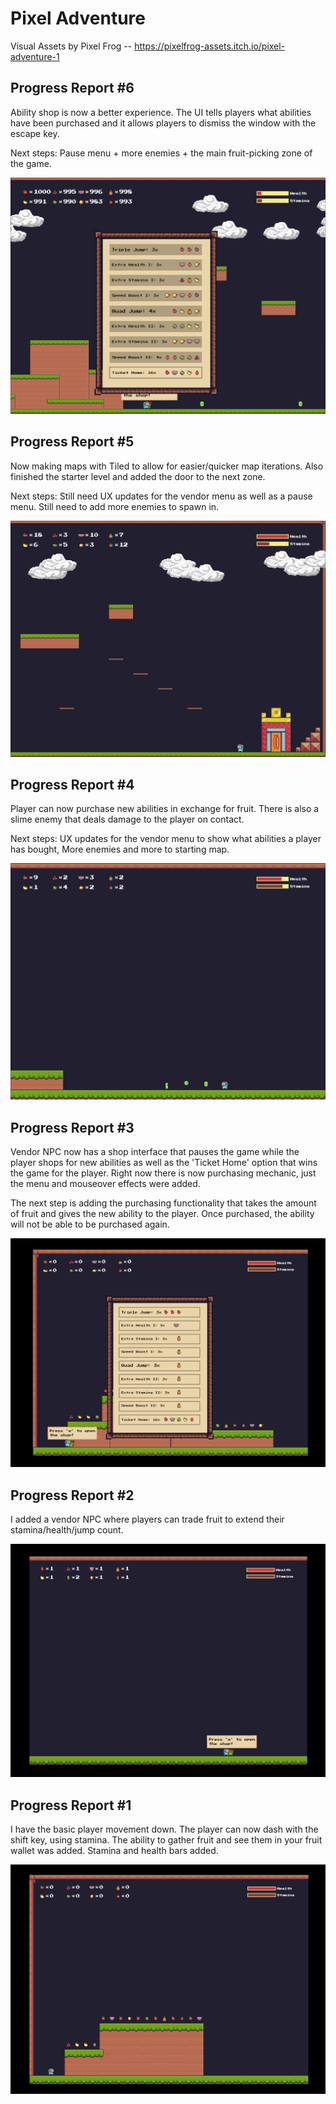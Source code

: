 # Pixel Adventure

Visual Assets by Pixel Frog -- https://pixelfrog-assets.itch.io/pixel-adventure-1


## Progress Report #6

Ability shop is now a better experience. The UI tells players what abilities have been purchased and it allows players to dismiss the window with the escape key.

Next steps: Pause menu + more enemies + the main fruit-picking zone of the game.

![Sixth Screenshot](/pics/sixth-screenshot.png)


## Progress Report #5

Now making maps with Tiled to allow for easier/quicker map iterations. Also finished the starter level and added the door to the next zone.

Next steps: Still need UX updates for the vendor menu as well as a pause menu. Still need to add more enemies to spawn in.

![Fifth Screenshot](/pics/fifth-screenshot.png)


## Progress Report #4

Player can now purchase new abilities in exchange for fruit. There is also a slime enemy that deals damage to the player on contact.

Next steps: UX updates for the vendor menu to show what abilities a player has bought, More enemies and more to starting map.

![Fourth Screenshot](/pics/fourth-screenshot.png)


## Progress Report #3

Vendor NPC now has a shop interface that pauses the game while the player shops for new abilities as well as the 'Ticket Home' option that wins the game for the player.
Right now there is now purchasing mechanic, just the menu and mouseover effects were added.

The next step is adding the purchasing functionality that takes the amount of fruit and gives the new ability to the player. Once purchased, the ability will not be able to be purchased again.

![Third Screenshot](/pics/third-screenshot.png)


## Progress Report #2

I added a vendor NPC where players can trade fruit to extend their stamina/health/jump count.

![Second Screenshot](/pics/second-screenshot.png)

## Progress Report #1

I have the basic player movement down.
The player can now dash with the shift key, using stamina.
The ability to gather fruit and see them in your fruit wallet was added.
Stamina and health bars added.

![First Screenshot](/pics/first-screenshot.png)
